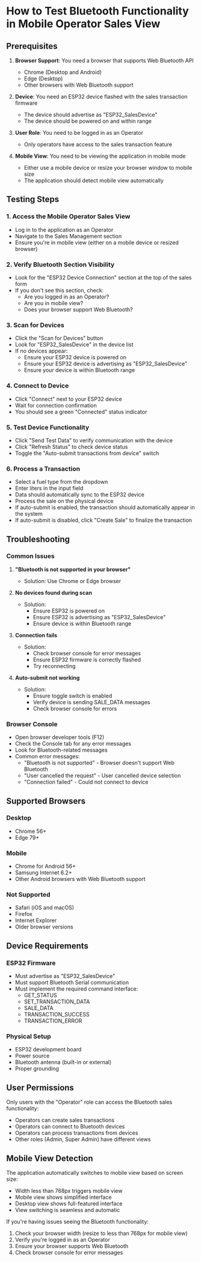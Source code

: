 # How to Test Bluetooth Functionality in Mobile Operator Sales View

## Prerequisites

1. **Browser Support**: You need a browser that supports Web Bluetooth API
   - Chrome (Desktop and Android)
   - Edge (Desktop)
   - Other browsers with Web Bluetooth support

2. **Device**: You need an ESP32 device flashed with the sales transaction firmware
   - The device should advertise as "ESP32_SalesDevice"
   - The device should be powered on and within range

3. **User Role**: You need to be logged in as an Operator
   - Only operators have access to the sales transaction feature

4. **Mobile View**: You need to be viewing the application in mobile mode
   - Either use a mobile device or resize your browser window to mobile size
   - The application should detect mobile view automatically

## Testing Steps

### 1. Access the Mobile Operator Sales View
- Log in to the application as an Operator
- Navigate to the Sales Management section
- Ensure you're in mobile view (either on a mobile device or resized browser)

### 2. Verify Bluetooth Section Visibility
- Look for the "ESP32 Device Connection" section at the top of the sales form
- If you don't see this section, check:
  - Are you logged in as an Operator?
  - Are you in mobile view?
  - Does your browser support Web Bluetooth?

### 3. Scan for Devices
- Click the "Scan for Devices" button
- Look for "ESP32_SalesDevice" in the device list
- If no devices appear:
  - Ensure your ESP32 device is powered on
  - Ensure your ESP32 device is advertising as "ESP32_SalesDevice"
  - Ensure your device is within Bluetooth range

### 4. Connect to Device
- Click "Connect" next to your ESP32 device
- Wait for connection confirmation
- You should see a green "Connected" status indicator

### 5. Test Device Functionality
- Click "Send Test Data" to verify communication with the device
- Click "Refresh Status" to check device status
- Toggle the "Auto-submit transactions from device" switch

### 6. Process a Transaction
- Select a fuel type from the dropdown
- Enter liters in the input field
- Data should automatically sync to the ESP32 device
- Process the sale on the physical device
- If auto-submit is enabled, the transaction should automatically appear in the system
- If auto-submit is disabled, click "Create Sale" to finalize the transaction

## Troubleshooting

### Common Issues

1. **"Bluetooth is not supported in your browser"**
   - Solution: Use Chrome or Edge browser

2. **No devices found during scan**
   - Solution: 
     - Ensure ESP32 is powered on
     - Ensure ESP32 is advertising as "ESP32_SalesDevice"
     - Ensure device is within Bluetooth range

3. **Connection fails**
   - Solution:
     - Check browser console for error messages
     - Ensure ESP32 firmware is correctly flashed
     - Try reconnecting

4. **Auto-submit not working**
   - Solution:
     - Ensure toggle switch is enabled
     - Verify device is sending SALE_DATA messages
     - Check browser console for errors

### Browser Console
- Open browser developer tools (F12)
- Check the Console tab for any error messages
- Look for Bluetooth-related messages
- Common error messages:
  - "Bluetooth is not supported" - Browser doesn't support Web Bluetooth
  - "User cancelled the request" - User cancelled device selection
  - "Connection failed" - Could not connect to device

## Supported Browsers

### Desktop
- Chrome 56+
- Edge 79+

### Mobile
- Chrome for Android 56+
- Samsung Internet 6.2+
- Other Android browsers with Web Bluetooth support

### Not Supported
- Safari (iOS and macOS)
- Firefox
- Internet Explorer
- Older browser versions

## Device Requirements

### ESP32 Firmware
- Must advertise as "ESP32_SalesDevice"
- Must support Bluetooth Serial communication
- Must implement the required command interface:
  - GET_STATUS
  - SET_TRANSACTION_DATA
  - SALE_DATA
  - TRANSACTION_SUCCESS
  - TRANSACTION_ERROR

### Physical Setup
- ESP32 development board
- Power source
- Bluetooth antenna (built-in or external)
- Proper grounding

## User Permissions

Only users with the "Operator" role can access the Bluetooth sales functionality:
- Operators can create sales transactions
- Operators can connect to Bluetooth devices
- Operators can process transactions from devices
- Other roles (Admin, Super Admin) have different views

## Mobile View Detection

The application automatically switches to mobile view based on screen size:
- Width less than 768px triggers mobile view
- Mobile view shows simplified interface
- Desktop view shows full-featured interface
- View switching is seamless and automatic

If you're having issues seeing the Bluetooth functionality:
1. Check your browser width (resize to less than 768px for mobile view)
2. Verify you're logged in as an Operator
3. Ensure your browser supports Web Bluetooth
4. Check browser console for error messages